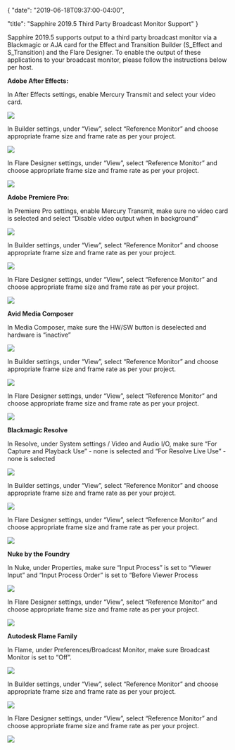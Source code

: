 {
   "date": "2019-06-18T09:37:00-04:00",

   "title": "Sapphire 2019.5 Third Party Broadcast Monitor Support"
}

Sapphire 2019.5 supports output to a third party broadcast monitor via a Blackmagic or AJA card for the Effect and Transition Builder (S_Effect and S_Transition) and the Flare Designer. To enable the output of these applications to your broadcast monitor, please follow the instructions below per host.

**Adobe After Effects:**

In After Effects settings, enable Mercury Transmit and select your video card.

<a href="https://borisfx-com-res.cloudinary.com/image/upload/q_auto,f_auto/v1560871695/products/Sapphire/FAQ/ae-host-settings.png" target="_blank">![](https://borisfx-com-res.cloudinary.com/image/upload/q_auto,f_auto/v1560871695/products/Sapphire/FAQ/ae-host-settings.png)</a>

In Builder settings, under “View”, select “Reference Monitor” and choose appropriate frame size and frame rate as per your project.

<a href="https://borisfx-com-res.cloudinary.com/image/upload/q_auto,f_auto/v1560871714/products/Sapphire/FAQ/ae-builder-settings.png" target="_blank">![](https://borisfx-com-res.cloudinary.com/image/upload/q_auto,f_auto/v1560871714//products/Sapphire/FAQ/ae-builder-settings.png)</a>

In Flare Designer settings, under “View”, select “Reference Monitor” and choose appropriate frame size and frame rate as per your project.

<a href="https://borisfx-com-res.cloudinary.com/image/upload/q_auto,f_auto/v1560871686/products/Sapphire/FAQ/flame-flare-editor-settings.png" target="_blank">![](https://borisfx-com-res.cloudinary.com/image/upload/q_auto,f_auto/v1560871686/products/Sapphire/FAQ/flame-flare-editor-settings.png)</a>

**Adobe Premiere Pro:**

In Premiere Pro settings, enable Mercury Transmit, make sure no video card is selected and select “Disable video output when in background”

<a href="https://borisfx-com-res.cloudinary.com/image/upload/q_auto,f_auto/v1560871709/products/Sapphire/FAQ/premiere-host-settings.png" target="_blank">![](https://borisfx-com-res.cloudinary.com/image/upload/q_auto,f_auto/v1560871709/products/Sapphire/FAQ/premiere-host-settings.png)</a>

In Builder settings, under “View”, select “Reference Monitor” and choose appropriate frame size and frame rate as per your project.

<a href="https://borisfx-com-res.cloudinary.com/image/upload/q_auto,f_auto/v1560871713/products/Sapphire/FAQ/premiere-builder-settings.png" target="_blank">![](https://borisfx-com-res.cloudinary.com/image/upload/q_auto,f_auto/v1560871713/products/Sapphire/FAQ/premiere-builder-settings.png)</a>

In Flare Designer settings, under “View”, select “Reference Monitor” and choose appropriate frame size and frame rate as per your project.

<a href="https://borisfx-com-res.cloudinary.com/image/upload/q_auto,f_auto/v1560871709/products/Sapphire/FAQ/premiere-flare-editor-settings.png" target="_blank">![](https://borisfx-com-res.cloudinary.com/image/upload/q_auto,f_auto/v1560871709/products/Sapphire/FAQ/premiere-flare-editor-settings.png)</a>

**Avid Media Composer**

In Media Composer, make sure the HW/SW button is deselected and hardware is “inactive”

<a href="https://borisfx-com-res.cloudinary.com/image/upload/q_auto,f_auto/v1560871697/products/Sapphire/FAQ/avid-host-settings.png" target="_blank">![](https://borisfx-com-res.cloudinary.com/image/upload/q_auto,f_auto/v1560871697/products/Sapphire/FAQ/avid-host-settings.png)</a>

In Builder settings, under “View”, select “Reference Monitor” and choose appropriate frame size and frame rate as per your project.

<a href="https://borisfx-com-res.cloudinary.com/image/upload/q_auto,f_auto/v1560871713/products/Sapphire/FAQ/avid-builder-settings.png" target="_blank">![](https://borisfx-com-res.cloudinary.com/image/upload/q_auto,f_auto/v1560871713/products/Sapphire/FAQ/avid-builder-settings.png)</a>

In Flare Designer settings, under “View”, select “Reference Monitor” and choose appropriate frame size and frame rate as per your project.

<a href="https://borisfx-com-res.cloudinary.com/image/upload/q_auto,f_auto/v1560871702/products/Sapphire/FAQ/avid-flare-designer-settings.png" target="_blank">![](https://borisfx-com-res.cloudinary.com/image/upload/q_auto,f_auto/v1560871702/products/Sapphire/FAQ/avid-flare-designer-settings.png)</a>

**Blackmagic Resolve**

In Resolve, under System settings / Video and Audio I/O, make sure “For Capture and Playback Use” - none is selected and “For Resolve Live Use” - none is selected

<a href="https://borisfx-com-res.cloudinary.com/image/upload/q_auto,f_auto/v1560871677/products/Sapphire/FAQ/resolve-host-settings.png" target="_blank">![](https://borisfx-com-res.cloudinary.com/image/upload/q_auto,f_auto/v1560871677/products/Sapphire/FAQ/resolve-host-settings.png)</a>

In Builder settings, under “View”, select “Reference Monitor” and choose appropriate frame size and frame rate as per your project.

<a href="https://borisfx-com-res.cloudinary.com/image/upload/q_auto,f_auto/v1560871687/products/Sapphire/FAQ/resolve-builder-settings.png" target="_blank">![](https://borisfx-com-res.cloudinary.com/image/upload/q_auto,f_auto/v1560871687/products/Sapphire/FAQ/resolve-builder-settings.png)</a>

In Flare Designer settings, under “View”, select “Reference Monitor” and choose appropriate frame size and frame rate as per your project.

<a href="https://borisfx-com-res.cloudinary.com/image/upload/q_auto,f_auto/v1560871687/products/Sapphire/FAQ/resolve-builder-settings.png" target="_blank">![](https://borisfx-com-res.cloudinary.com/image/upload/q_auto,f_auto/v1560871683/products/Sapphire/FAQ/resolve-flare-designer-settings.png)</a>

**Nuke by the Foundry**

In Nuke, under Properties, make sure “Input Process” is set to “Viewer Input” and “Input Process Order” is set to “Before Viewer Process

<a href="https://borisfx-com-res.cloudinary.com/image/upload/q_auto,f_auto/v1560871701/products/Sapphire/FAQ/nuke-host-settings.png" target="_blank">![](https://borisfx-com-res.cloudinary.com/image/upload/q_auto,f_auto/v1560871701/products/Sapphire/FAQ/nuke-host-settings.png)</a>

In Flare Designer settings, under “View”, select “Reference Monitor” and choose appropriate frame size and frame rate as per your project.

<a href="https://borisfx-com-res.cloudinary.com/image/upload/q_auto,f_auto/v1560871707/products/Sapphire/FAQ/nuke-flare-editor-settings.png" target="_blank">![](https://borisfx-com-res.cloudinary.com/image/upload/q_auto,f_auto/v1560871707/products/Sapphire/FAQ/nuke-flare-editor-settings.png)</a>

**Autodesk Flame Family**

In Flame, under Preferences/Broadcast Monitor, make sure Broadcast Monitor is set to “Off”.

<a href="https://borisfx-com-res.cloudinary.com/image/upload/q_auto,f_auto/v1560871691/products/Sapphire/FAQ/flame-host-settings.png" target="_blank">![](https://borisfx-com-res.cloudinary.com/image/upload/q_auto,f_auto/v1560871691/products/Sapphire/FAQ/flame-host-settings.png)</a>

In Builder settings, under “View”, select “Reference Monitor” and choose appropriate frame size and frame rate as per your project.

<a href="https://borisfx-com-res.cloudinary.com/image/upload/q_auto,f_auto/v1560871696/products/Sapphire/FAQ/flame-builder-settings.png" target="_blank">![](https://borisfx-com-res.cloudinary.com/image/upload/q_auto,f_auto/v1560871696/products/Sapphire/FAQ/flame-builder-settings.png)</a>

In Flare Designer settings, under “View”, select “Reference Monitor” and choose appropriate frame size and frame rate as per your project.

<a href="https://borisfx-com-res.cloudinary.com/image/upload/q_auto,f_auto/v1560871686/products/Sapphire/FAQ/flame-flare-editor-settings.png" target="_blank">![](https://borisfx-com-res.cloudinary.com/image/upload/q_auto,f_auto/v1560871686/products/Sapphire/FAQ/flame-flare-editor-settings.png)</a>